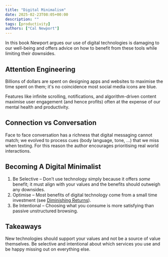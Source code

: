 ```yaml
---
title: "Digital Minimalism"
date: 2025-02-23T08:05+00:00
description: ""
tags: [productivity]
authors: ["Cal Newport"]
---
```


In this book Newport argues our use of digital technologies is damaging to our well-being and offers advice on how to benefit from these tools while limiting their downsides. 

## Attention Engineering

Billions of dollars are spent on designing apps and websites to maximise the time spent on them; it's no coincidence most social media icons are blue.

Features like infinite scrolling, notifications, and algorithm-driven content maximise user engagement (and hence profits) often at the expense of our mental health and productivity.

## Connection vs Conversation

Face to face conversation has a richness that digital messaging cannot match; we evolved to process cues (body language, tone, …) that we miss when texting. For this reason the author encourages prioritising real world interactions. 

## Becoming A Digital Minimalist

1. Be Selective – Don’t use technology simply because it offers *some* benefit; it must align with your values and the benefits should outweigh any downsides.
2. Optimise – Most benefits of digital technology come from a small time investment (see [Diminishing Returns](https://en.wikipedia.org/wiki/Diminishing_returns)).
3. Be Intentional – Choosing what you consume is more satisfying than passive unstructured browsing.

## Takeaways

New technologies should support your values and not be a source of value themselves. Be selective and intentional about which services you use and be happy missing out on everything else.

